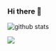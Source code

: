### Hi there 👋

![github stats](https://github-readme-stats.vercel.app/api?username=adiakdcode&show_icons=true)
 
 <img src="https://github-readme-stats.vercel.app/api/top-langs/?username=adiakdcode&theme=vue">
